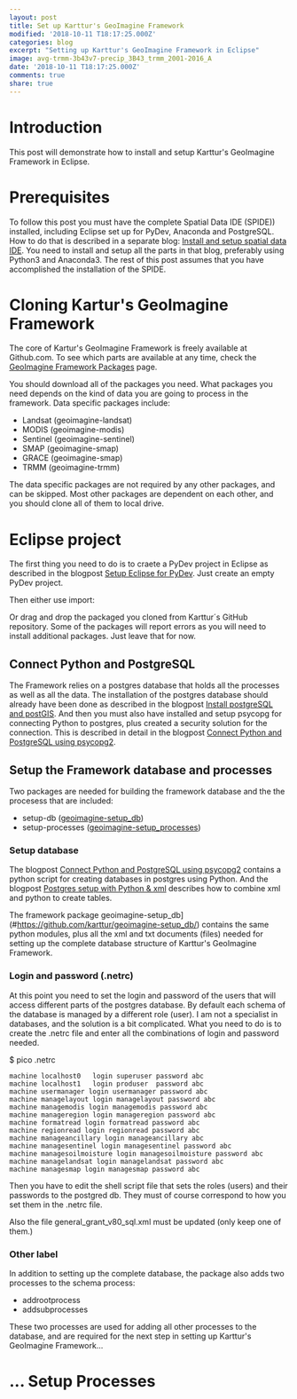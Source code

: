 ```yaml
---
layout: post
title: Set up Karttur's GeoImagine Framework
modified: '2018-10-11 T18:17:25.000Z'
categories: blog
excerpt: "Setting up Karttur's GeoImagine Framework in Eclipse"
image: avg-trmm-3b43v7-precip_3B43_trmm_2001-2016_A
date: '2018-10-11 T18:17:25.000Z'
comments: true
share: true
---
```


# Introduction

This post will demonstrate how to install and setup Karttur's GeoImagine Framework in <class span = 'app'>Eclipse</span>.

# Prerequisites

To follow this post you must have the complete Spatial Data IDE (SPIDE)) installed, including <class span = 'app'>Eclipse</span> set up for PyDev, <class span = 'app'>Anaconda</span> and PostgreSQL. How to do that is described in a separate blog: [Install and setup spatial data IDE](https://karttur.github.io/setup-ide/). You need to install and setup all the parts in that blog, preferably using Python3 and Anaconda3. The rest of this post assumes that you have accomplished the installation of the SPIDE.

# Cloning Kartur's GeoImagine Framework

The core of Kartur's GeoImagine Framework is freely available at Github.com. To see which parts are available at any time, check the [GeoImagine Framework Packages](#) page.

You should download all of the packages you need. What packages you need depends on the kind of data you are going to process in the framework. Data specific packages include:

- Landsat (geoimagine-landsat)
- MODIS (geoimagine-modis)
- Sentinel (geoimagine-sentinel)
- SMAP (geoimagine-smap)
- GRACE (geoimagine-smap)
- TRMM  (geoimagine-trmm)

The data specific packages are not required by any other packages, and can be skipped. Most other packages are dependent on each other, and you should clone all of them to local drive.

# Eclipse project

The first thing you need to do is to craete a PyDev project in <span class='app'>Eclipse</span> as described in the blogpost [Setup Eclipse for PyDev](https://karttur.github.io/setup-ide/setup-ide/install-eclipse/). Just create an empty PyDev project.

Then either use import:


Or drag and drop the packaged you cloned from Karttur´s GitHub repository. Some of the packages will report errors as you will need to install additional packages. Just leave that for now.

## Connect Python and PostgreSQL

The Framework relies on a postgres database that holds all the processes as well as all the data. The installation of the postgres database should already have been done as described in the blogpost [Install postgreSQL and postGIS](hhttps://karttur.github.io/setup-ide/setup-ide/install-postgres/). And then you must also have installed and setup <span class='package'>psycopg</span> for connecting Python to postgres, plus created a security solution for the connection. This is described in detail in the blogpost [Connect Python and PostgreSQL using psycopg2](https://karttur.github.io/setup-ide/setup-ide/connect-with-psycopg2/).

## Setup the Framework database and processes

Two packages are needed for building the framework database and the the procesess that are included:

- setup-db ([geoimagine-setup_db](#https://github.com/karttur/geoimagine-setup_db/))
- setup-processes ([geoimagine-setup_processes](#https://github.com/karttur/geoimagine-setup_processes/))

### Setup database

The blogpost [Connect Python and PostgreSQL using psycopg2](https://karttur.github.io/setup-ide/setup-ide/connect-with-psycopg2/) contains a python script for creating databases in postgres using Python. And the blogpost [Postgres setup with Python & xml](https://karttur.github.io/setup-ide/setup-ide/setup-db-karttur/) describes how to combine xml and python to create tables.

The framework package geoimagine-setup_db](#https://github.com/karttur/geoimagine-setup_db/) contains the same python modules, plus all the xml and txt documents (files) needed for setting up the complete database structure of Karttur's GeoImagine Framework.

### Login and password (.netrc)

At this point you need to set the login and password of the users that will access different parts of the postgres database. By default each schema of the database is managed by a different role (user). I am not a specialist in databases, and the solution is a bit complicated. What you need to do is to create the <span class='file'>.netrc</span> file and enter all the combinations of login and password needed.

<span class='terminal'>$ pico .netrc</span>

```
machine localhost0   login superuser password abc
machine localhost1   login produser  password abc
machine usermanager login usermanager password abc
machine managelayout login managelayout password abc
machine managemodis login managemodis password abc
machine manageregion login manageregion password abc
machine formatread login formatread password abc
machine regionread login regionread password abc
machine manageancillary login manageancillary abc
machine managesentinel login managesentinel password abc
machine managesoilmoisture login managesoilmoisture password abc
machine managelandsat login managelandsat password abc
machine managesmap login managesmap password abc
```

Then you have to edit the shell script file that sets the roles (users) and their passwords to the postgred db. They must of course correspond to how you set them in the <span class='file'>.netrc</span> file.

Also the file <span class='file'>general_grant_v80_sql.xml</span> must be updated (only keep one of them.)

### Other label

In addition to setting up the complete database, the package also adds two processes to the schema <span class='pacckage'>process</span>:

- addrootprocess
- addsubprocesses

These two processes are used for adding all other processes to the database, and are required for the next step in setting up Karttur's GeoImagine Framework...

# ... Setup Processes
